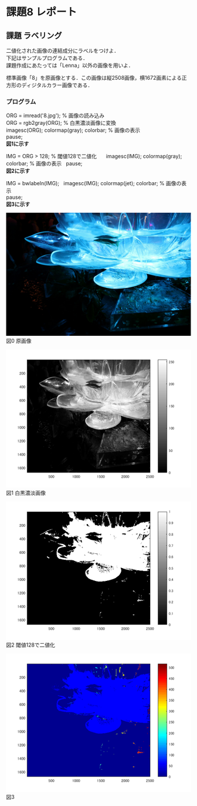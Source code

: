 ﻿# 課題8 レポート  
 
 ## 課題 ラベリング  
二値化された画像の連結成分にラベルをつけよ．  
下記はサンプルプログラムである．   
課題作成にあたっては「Lenna」以外の画像を用いよ．   

標準画像「8」を原画像とする．この画像は縦2508画像，横1672画素による正方形のディジタルカラー画像である．  


 ### プログラム  

ORG = imread('8.jpg'); % 画像の読み込み   
ORG = rgb2gray(ORG); % 白黒濃淡画像に変換    
imagesc(ORG); colormap(gray); colorbar; % 画像の表示    
pause;  
  **図1に示す**  
  
IMG = ORG > 128; % 閾値128で二値化   　
imagesc(IMG); colormap(gray); colorbar; % 画像の表示  
pause;  
  **図2に示す**  
  
IMG = bwlabeln(IMG);   
imagesc(IMG); colormap(jet); colorbar; % 画像の表示  
pause;  
  **図3に示す**  
  
![原画像](https://github.com/M8I15/MATLAB_program/blob/master/kadai8/8.jpg)  
図0  原画像  

![原画像](https://github.com/M8I15/MATLAB_program/blob/master/kadai8/kadai8-0.png)    
図1 白黒濃淡画像  

![原画像](https://github.com/M8I15/MATLAB_program/blob/master/kadai8/kadai8-1.png)  
図2 閾値128で二値化  

![原画像](https://github.com/M8I15/MATLAB_program/blob/master/kadai8/kadai8-2.png)  
図3 


